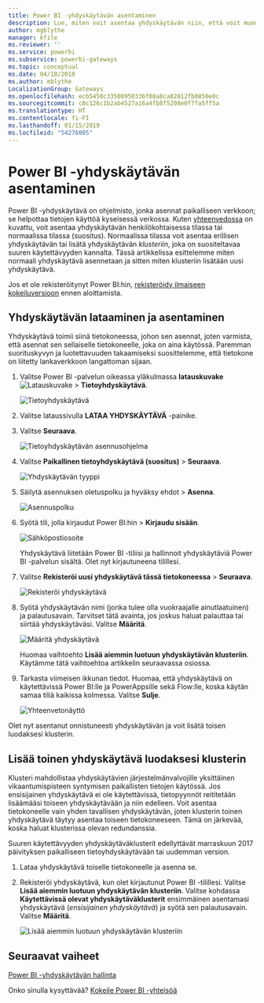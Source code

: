 ```yaml
---
title: Power BI -yhdyskäytävän asentaminen
description: Lue, miten voit asentaa yhdyskäytävän niin, että voit muodostaa yhteyden paikallisiin tietoihin Power BI:ssä.
author: mgblythe
manager: kfile
ms.reviewer: ''
ms.service: powerbi
ms.subservice: powerbi-gateways
ms.topic: conceptual
ms.date: 04/18/2018
ms.author: mblythe
LocalizationGroup: Gateways
ms.openlocfilehash: ecb5450c33500950336f08a8ca82812fb0850e0c
ms.sourcegitcommit: c8c126c1b2ab4527a16a4fb8f5208e0f7fa5ff5a
ms.translationtype: HT
ms.contentlocale: fi-FI
ms.lasthandoff: 01/15/2019
ms.locfileid: "54276005"
---
```

# <a name="install-a-gateway-for-power-bi"></a>Power BI -yhdyskäytävän asentaminen

Power BI -yhdyskäytävä on ohjelmisto, jonka asennat paikalliseen verkkoon; se helpottaa tietojen käyttöä kyseisessä verkossa. Kuten [yhteenvedossa](service-gateway-getting-started.md) on kuvattu, voit asentaa yhdyskäytävän henkilökohtaisessa tilassa tai normaalissa tilassa (suositus). Normaalissa tilassa voit asentaa erillisen yhdyskäytävän tai lisätä yhdyskäytävän *klusteriin*, joka on suositeltavaa suuren käytettävyyden kannalta. Tässä artikkelissa esittelemme miten normaali yhdyskäytävä asennetaan ja sitten miten klusteriin lisätään uusi yhdyskäytävä.

Jos et ole rekisteröitynyt Power BI:hin, [rekisteröidy ilmaiseen kokeiluversioon](https://app.powerbi.com/signupredirect?pbi_source=web) ennen aloittamista.


## <a name="download-and-install-a-gateway"></a>Yhdyskäytävän lataaminen ja asentaminen

Yhdyskäytävä toimii siinä tietokoneessa, johon sen asennat, joten varmista, että asennat sen sellaiselle tietokoneelle, joka on aina käytössä. Paremman suorituskyvyn ja luotettavuuden takaamiseksi suosittelemme, että tietokone on liitetty lankaverkkoon langattoman sijaan.

1. Valitse Power BI -palvelun oikeassa yläkulmassa **latauskuvake**![Latauskuvake](media/service-gateway-install/icon-download.png) > **Tietoyhdyskäytävä**.

    ![Tietoyhdyskäytävä](media/service-gateway-install/data-gateway.png)

2. Valitse lataussivulla **LATAA YHDYSKÄYTÄVÄ** -painike.

3. Valitse **Seuraava**.     

    ![Tietoyhdyskäytävän asennusohjelma](media/service-gateway-install/gateway-installer.png)

4. Valitse **Paikallinen tietoyhdyskäytävä (suositus)** > **Seuraava**.

    ![Yhdyskäytävän tyyppi](media/service-gateway-install/gateway-type.png)

5. Säilytä asennuksen oletuspolku ja hyväksy ehdot > **Asenna**.

    ![Asennuspolku](media/service-gateway-install/install-path.png)

6. Syötä tili, jolla kirjaudut Power BI:hin > **Kirjaudu sisään**.

    ![Sähköpostiosoite](media/service-gateway-install/email-address.png)

    Yhdyskäytävä liitetään Power BI -tiliisi ja hallinnoit yhdyskäytäviä Power BI -palvelun sisältä. Olet nyt kirjautuneena tilillesi.

7. Valitse **Rekisteröi uusi yhdyskäytävä tässä tietokoneessa** > **Seuraava**.

    ![Rekisteröi yhdyskäytävä](media/service-gateway-install/register-gateway.png)

8. Syötä yhdyskäytävän nimi (jonka tulee olla vuokraajalle ainutlaatuinen) ja palautusavain. Tarvitset tätä avainta, jos joskus haluat palauttaa tai siirtää yhdyskäytäväsi. Valitse **Määritä**.

    ![Määritä yhdyskäytävä](media/service-gateway-install/configure-gateway.png)

    Huomaa vaihtoehto **Lisää aiemmin luotuun yhdyskäytävän klusteriin**. Käytämme tätä vaihtoehtoa artikkelin seuraavassa osiossa.

9. Tarkasta viimeisen ikkunan tiedot. Huomaa, että yhdyskäytävä on käytettävissä Power BI:lle ja PowerAppsille sekä Flow:lle, koska käytän samaa tiliä kaikissa kolmessa. Valitse **Sulje**.

    ![Yhteenvetonäyttö](media/service-gateway-install/summary-screen.png)

Olet nyt asentanut onnistuneesti yhdyskäytävän ja voit lisätä toisen luodaksesi klusterin.


## <a name="add-another-gateway-to-create-a-cluster"></a>Lisää toinen yhdyskäytävä luodaksesi klusterin

Klusteri mahdollistaa yhdyskäytävien järjestelmänvalvojille yksittäinen vikaantumispisteen syntymisen paikallisten tietojen käytössä. Jos ensisijainen yhdyskäytävä ei ole käytettävissä, tietopyynnöt reititetään lisäämääsi toiseen yhdyskäytävään ja niin edelleen. Voit asentaa tietokoneelle vain yhden tavallisen yhdyskäytävän, joten klusterin toinen yhdyskäytävä täytyy asentaa toiseen tietokoneeseen. Tämä on järkevää, koska haluat klusterissa olevan redundanssia.

Suuren käytettävyyden yhdyskäytäväklusterit edellyttävät marraskuun 2017 päivityksen paikalliseen tietoyhdyskäytävään tai uudemman version.

1. Lataa yhdyskäytävä toiselle tietokoneelle ja asenna se.

2. Rekisteröi yhdyskäytävä, kun olet kirjautunut Power BI -tilillesi. Valitse **Lisää aiemmin luotuun yhdyskäytävän klusteriin**. Valitse kohdassa **Käytettävissä olevat yhdyskäytäväklusterit** ensimmäinen asentamasi yhdyskäytävä (*ensisijainen yhdyskäytävä*) ja syötä sen palautusavain. Valitse **Määritä**.

    ![Lisää aiemmin luotuun yhdyskäytävän klusteriin](media/service-gateway-install/add-cluster.png)


## <a name="next-steps"></a>Seuraavat vaiheet

[Power BI -yhdyskäytävän hallinta](service-gateway-manage.md)

Onko sinulla kysyttävää? [Kokeile Power BI -yhteisöä](http://community.powerbi.com/)
